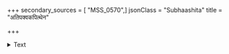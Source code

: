 +++
secondary_sources = [ "MSS_0570",]
jsonClass = "Subhaashita"
title = "अतिपक्वकपित्थेन"

+++

<details><summary>Text</summary>

अतिपक्वकपित्थेन लिप्तपात्रे सुयामितम्।  
दुग्धमस्तुविहीनं स्याच् चन्द्रबिम्बोपमं दधि॥
</details>
